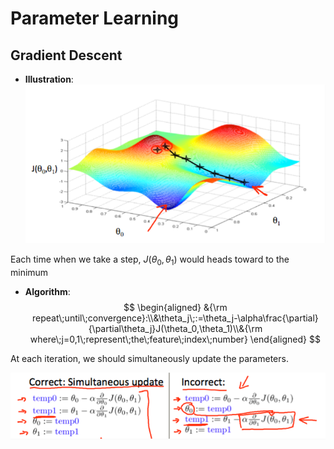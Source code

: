 # **Parameter Learning**

## **Gradient Descent**

* **Illustration**:
![Gradient Descent](https://raw.githubusercontent.com/Achilles-10/machine_learning/master/Notes/imgs/pl_1.png)

Each time when we take a step, $J(\theta_0,\theta_1)$ would heads toward to the minimum

* **Algorithm**:
$$ \begin{aligned}
    &{\rm repeat\;until\;convergence}:\\&\theta_j\;:=\theta_j-\alpha\frac{\partial}{\partial\theta_j}J(\theta_0,\theta_1)\\&{\rm where\;j=0,1\;represent\;the\;feature\;index\;number}
\end{aligned}
$$

At each iteration, we should simultaneously update the parameters.

![Update](https://raw.githubusercontent.com/Achilles-10/machine_learning/master/Notes/imgs/pl_2.png)